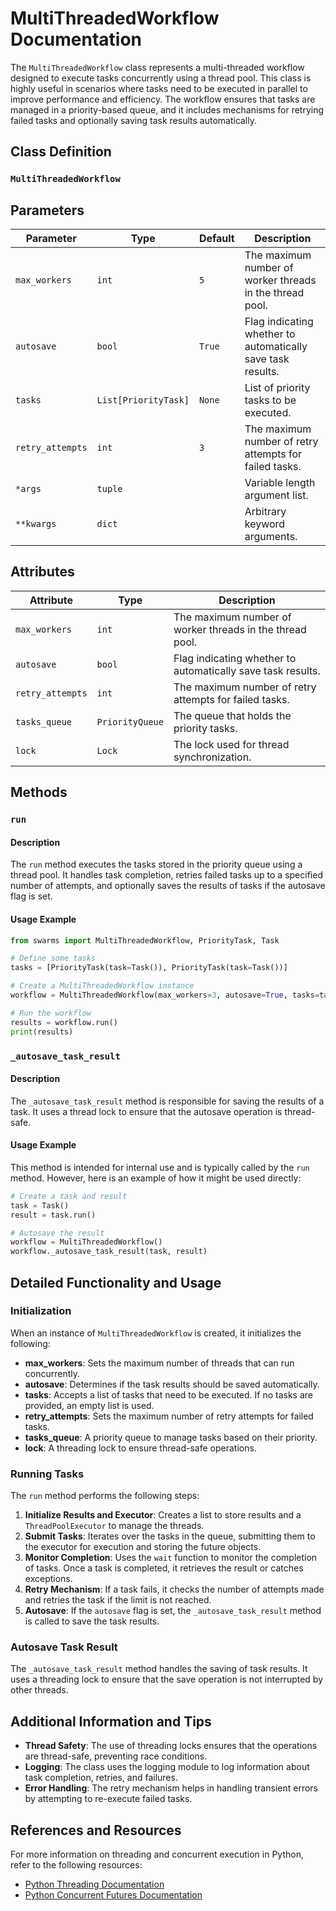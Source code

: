 # MultiThreadedWorkflow Documentation

The `MultiThreadedWorkflow` class represents a multi-threaded workflow designed to execute tasks concurrently using a thread pool. This class is highly useful in scenarios where tasks need to be executed in parallel to improve performance and efficiency. The workflow ensures that tasks are managed in a priority-based queue, and it includes mechanisms for retrying failed tasks and optionally saving task results automatically.

## Class Definition

### `MultiThreadedWorkflow`

## Parameters

| Parameter     | Type                  | Default | Description                                                   |
|---------------|-----------------------|---------|---------------------------------------------------------------|
| `max_workers` | `int`                 | `5`     | The maximum number of worker threads in the thread pool.      |
| `autosave`    | `bool`                | `True`  | Flag indicating whether to automatically save task results.   |
| `tasks`       | `List[PriorityTask]`  | `None`  | List of priority tasks to be executed.                        |
| `retry_attempts` | `int`             | `3`     | The maximum number of retry attempts for failed tasks.        |
| `*args`       | `tuple`               |         | Variable length argument list.                                |
| `**kwargs`    | `dict`                |         | Arbitrary keyword arguments.                                  |

## Attributes

| Attribute        | Type               | Description                                                    |
|------------------|--------------------|----------------------------------------------------------------|
| `max_workers`    | `int`              | The maximum number of worker threads in the thread pool.       |
| `autosave`       | `bool`             | Flag indicating whether to automatically save task results.    |
| `retry_attempts` | `int`              | The maximum number of retry attempts for failed tasks.         |
| `tasks_queue`    | `PriorityQueue`    | The queue that holds the priority tasks.                       |
| `lock`           | `Lock`             | The lock used for thread synchronization.                      |

## Methods

### `run`


#### Description

The `run` method executes the tasks stored in the priority queue using a thread pool. It handles task completion, retries failed tasks up to a specified number of attempts, and optionally saves the results of tasks if the autosave flag is set.

#### Usage Example

```python
from swarms import MultiThreadedWorkflow, PriorityTask, Task

# Define some tasks
tasks = [PriorityTask(task=Task()), PriorityTask(task=Task())]

# Create a MultiThreadedWorkflow instance
workflow = MultiThreadedWorkflow(max_workers=3, autosave=True, tasks=tasks, retry_attempts=2)

# Run the workflow
results = workflow.run()
print(results)
```

### `_autosave_task_result`

#### Description

The `_autosave_task_result` method is responsible for saving the results of a task. It uses a thread lock to ensure that the autosave operation is thread-safe.

#### Usage Example

This method is intended for internal use and is typically called by the `run` method. However, here is an example of how it might be used directly:

```python
# Create a task and result
task = Task()
result = task.run()

# Autosave the result
workflow = MultiThreadedWorkflow()
workflow._autosave_task_result(task, result)
```

## Detailed Functionality and Usage

### Initialization

When an instance of `MultiThreadedWorkflow` is created, it initializes the following:

- **max_workers**: Sets the maximum number of threads that can run concurrently.
- **autosave**: Determines if the task results should be saved automatically.
- **tasks**: Accepts a list of tasks that need to be executed. If no tasks are provided, an empty list is used.
- **retry_attempts**: Sets the maximum number of retry attempts for failed tasks.
- **tasks_queue**: A priority queue to manage tasks based on their priority.
- **lock**: A threading lock to ensure thread-safe operations.

### Running Tasks

The `run` method performs the following steps:

1. **Initialize Results and Executor**: Creates a list to store results and a `ThreadPoolExecutor` to manage the threads.
2. **Submit Tasks**: Iterates over the tasks in the queue, submitting them to the executor for execution and storing the future objects.
3. **Monitor Completion**: Uses the `wait` function to monitor the completion of tasks. Once a task is completed, it retrieves the result or catches exceptions.
4. **Retry Mechanism**: If a task fails, it checks the number of attempts made and retries the task if the limit is not reached.
5. **Autosave**: If the `autosave` flag is set, the `_autosave_task_result` method is called to save the task results.

### Autosave Task Result

The `_autosave_task_result` method handles the saving of task results. It uses a threading lock to ensure that the save operation is not interrupted by other threads.

## Additional Information and Tips

- **Thread Safety**: The use of threading locks ensures that the operations are thread-safe, preventing race conditions.
- **Logging**: The class uses the logging module to log information about task completion, retries, and failures.
- **Error Handling**: The retry mechanism helps in handling transient errors by attempting to re-execute failed tasks.

## References and Resources

For more information on threading and concurrent execution in Python, refer to the following resources:

- [Python Threading Documentation](https://docs.python.org/3/library/threading.html)
- [Python Concurrent Futures Documentation](https://docs.python.org/3/library/concurrent.futures.html)

